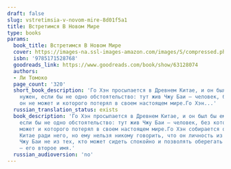 ```yaml
---
draft: false
slug: vstretimsia-v-novom-mire-8d01f5a1
title: Встретимся В Новом Мире
type: books
params:
  book_title: Встретимся В Новом Мире
  cover: https://images-na.ssl-images-amazon.com/images/S/compressed.photo.goodreads.com/books/1668715859i/63128074.jpg
  isbn: '9785171528768'
  goodreads_link: https://www.goodreads.com/book/show/63128074
  authors:
  - Ли Томоко
  page_count: '320'
  short_book_description: 'Го Хэн просыпается в Древнем Китае, и он был бы ему не
    нужен, если бы не одно обстоятельство: тут жив Чжу Баи — человек, без которого
    он не может и которого потерял в своем настоящем мире.Го Хэн...'
  russian_translation_status: exists
  book_description: 'Го Хэн просыпается в Древнем Китае, и он был бы ему не нужен,
    если бы не одно обстоятельство: тут жив Чжу Баи — человек, без которого он не
    может и которого потерял в своем настоящем мире.Го Хэн собирается остаться в Древнем
    Китае ради него, но ему нельзя никому говорить, что он личность из другого мира.Однако
    Чжу Баи не из тех, кто может сидеть спокойно и позволять оберегать себя. Неприятности
    — его второе имя.'
  russian_audioversion: 'no'
---
```

